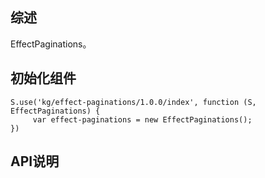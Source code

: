 ## 综述

EffectPaginations。

## 初始化组件
		
    S.use('kg/effect-paginations/1.0.0/index', function (S, EffectPaginations) {
         var effect-paginations = new EffectPaginations();
    })

## API说明
